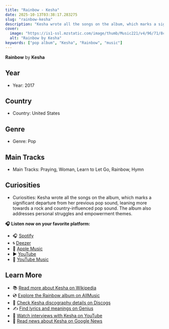 ```yaml
---
title: "Rainbow - Kesha"
date: 2025-10-13T03:38:17.283275
slug: "rainbow-kesha"
description: "Kesha wrote all the songs on the album, which marks a significant departure from her previous pop sound, leaning more towards a rock and country-influenced pop sound."
cover:
  image: "https://is1-ssl.mzstatic.com/image/thumb/Music221/v4/96/71/8c/96718cd9-a01b-899a-2c0d-97ff10637321/196873683058.jpg/500x500bb.jpg"
  alt: "Rainbow by Kesha"
keywords: ["pop album", "Kesha", "Rainbow", "music"]
---
```


**Rainbow** by **Kesha**
## Year
- Year: 2017
## Country
- Country: United States
## Genre
- Genre: Pop
## Main Tracks
- Main Tracks: Praying, Woman, Learn to Let Go, Rainbow, Hymn
## Curiosities
- Curiosities: Kesha wrote all the songs on the album, which marks a significant departure from her previous pop sound, leaning more towards a rock and country-influenced pop sound. The album also addresses personal struggles and empowerment themes.



**🎧 Listen now on your favorite platform:**

- 🎧 [Spotify](https://open.spotify.com/search/Rainbow%20Kesha)
- 🌀 [Deezer](https://www.deezer.com/search/Rainbow%20Kesha)
- 🍎 [Apple Music](https://music.apple.com/search?term=Rainbow%20Kesha)
- ▶️ [YouTube](https://www.youtube.com/results?search_query=Rainbow%20Kesha)
- 🎵 [YouTube Music](https://music.youtube.com/search?q=Rainbow%20Kesha)

## Learn More

- 📚 [Read more about Kesha on Wikipedia](https://en.wikipedia.org/wiki/Kesha)
- 💿 [Explore the Rainbow album on AllMusic](https://www.allmusic.com/search/albums/Rainbow)
- 📀 [Check Kesha discography details on Discogs](https://www.discogs.com/search/?q=Rainbow+Kesha&type=all)
- ✍️ [Find lyrics and meanings on Genius](https://genius.com/search?q=Rainbow%20Kesha)
- 🎤 [Watch interviews with Kesha on YouTube](https://www.youtube.com/results?search_query=Kesha+interview)
- 📰 [Read news about Kesha on Google News](https://news.google.com/search?q=Kesha)